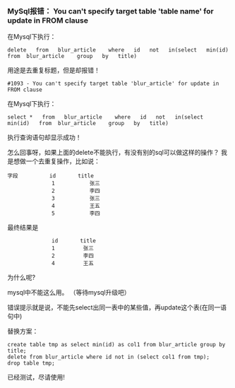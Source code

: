 ### MySql报错： You can't specify target table 'table name' for update in FROM clause ###

在Mysql下执行：
	
	delete   from   blur_article    where   id   not   in(select   min(id)   from  blur_article    group   by   title)

用途是去重复标题，但是却报错！

	#1093 - You can't specify target table 'blur_article' for update in FROM clause 

在Mysql下执行：

	select *   from   blur_article    where   id   not   in(select   min(id)   from  blur_article    group   by   title)
执行查询语句却显示成功！

怎么回事呀，如果上面的delete不能执行，有没有别的sql可以做这样的操作？
我是想做一个去重复操作，比如说：

	字段          id       title   
	              1           张三   
	              2           李四   
	              3           张三   
	              4           王五   
	              5           李四   

最终结果是   

	              id       title   
	              1         张三   
	              2         李四   
	              4         王五

为什么呢?

mysql中不能这么用。 （等待mysql升级吧）

错误提示就是说，不能先select出同一表中的某些值，再update这个表(在同一语句中) 

替换方案：
 
	create table tmp as select min(id) as col1 from blur_article group by title;
	delete from blur_article where id not in (select col1 from tmp); 
	drop table tmp;

已经测试，尽请使用!
